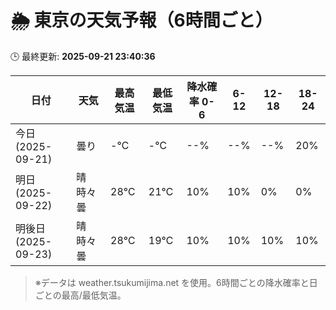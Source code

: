 # 🌦️ 東京の天気予報（6時間ごと）

🕒 最終更新: **2025-09-21 23:40:36**

| 日付 | 天気 | 最高気温 | 最低気温 | 降水確率 0-6 | 6-12 | 12-18 | 18-24 |
|------|------|----------|----------|------------|------|------|------|
| 今日 (2025-09-21) | 曇り | -℃ | -℃ | --% | --% | --% | 20% |
| 明日 (2025-09-22) | 晴時々曇 | 28℃ | 21℃ | 10% | 10% | 0% | 0% |
| 明後日 (2025-09-23) | 晴時々曇 | 28℃ | 19℃ | 10% | 10% | 10% | 10% |

> ※データは weather.tsukumijima.net を使用。6時間ごとの降水確率と日ごとの最高/最低気温。